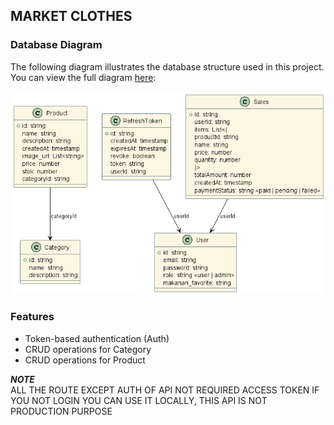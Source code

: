 ## MARKET CLOTHES

### Database Diagram

The following diagram illustrates the database structure used in this project.  
You can view the full diagram [here](https://github.com/ren-zi-fa/market-cloths/blob/main/diagram/database.puml):

![Database Diagram](https://github.com/ren-zi-fa/market-cloths/blob/main/out/diagram/database/market_clothes.png)

### Features

- Token-based authentication (Auth)
- CRUD operations for Category
- CRUD operations for Product

**_NOTE_**  
ALL THE ROUTE EXCEPT AUTH OF API NOT REQUIRED ACCESS TOKEN IF YOU NOT LOGIN YOU CAN USE IT LOCALLY, THIS API IS NOT PRODUCTION PURPOSE
